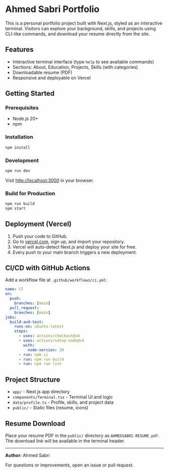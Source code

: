 # Ahmed Sabri Portfolio
This is a personal portfolio project built with Next.js, styled as an interactive terminal. Visitors can explore your background, skills, and projects using CLI-like commands, and download your resume directly from the site.

## Features
- Interactive terminal interface (type `help` to see available commands)
- Sections: About, Education, Projects, Skills (with categories)
- Downloadable resume (PDF)
- Responsive and deployable on Vercel

## Getting Started

### Prerequisites
- Node.js 20+
- npm

### Installation
```sh
npm install
```

### Development
```sh
npm run dev
```
Visit [http://localhost:3000](http://localhost:3000) in your browser.

### Build for Production
```sh
npm run build
npm start
```

## Deployment (Vercel)
1. Push your code to GitHub.
2. Go to [vercel.com](https://vercel.com/), sign up, and import your repository.
3. Vercel will auto-detect Next.js and deploy your site for free.
4. Every push to your main branch triggers a new deployment.

## CI/CD with GitHub Actions
Add a workflow file at `.github/workflows/ci.yml`:
```yaml
name: CI
on:
  push:
    branches: [main]
  pull_request:
    branches: [main]
jobs:
  build-and-test:
    runs-on: ubuntu-latest
    steps:
      - uses: actions/checkout@v4
      - uses: actions/setup-node@v4
        with:
          node-version: 20
      - run: npm ci
      - run: npm run build
      - run: npm run lint
```

## Project Structure
- `app/` - Next.js app directory
- `components/Terminal.tsx` - Terminal UI and logic
- `data/profile.ts` - Profile, skills, and project data
- `public/` - Static files (resume, icons)

## Resume Download
Place your resume PDF in the `public/` directory as `AHMEDSABRI-RESUME.pdf`. The download link will be available in the terminal header.

---

**Author:** Ahmed Sabri

For questions or improvements, open an issue or pull request.
